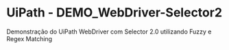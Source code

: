 # UiPath - DEMO_WebDriver-Selector2
Demonstração do UiPath WebDriver com Selector 2.0 utilizando Fuzzy e Regex Matching
